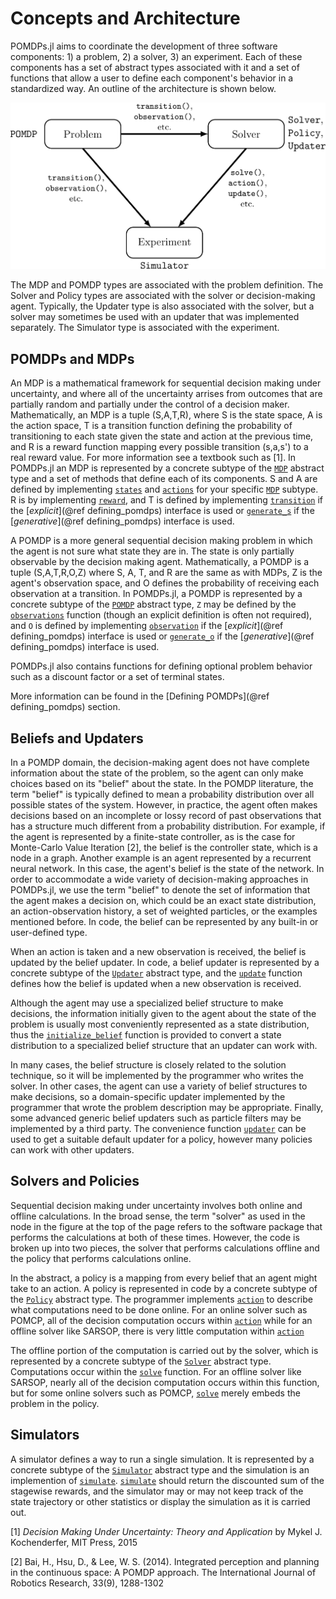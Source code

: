 Concepts and Architecture
=========================

POMDPs.jl aims to coordinate the development of three software
components: 1) a problem, 2) a solver, 3) an experiment. Each of these
components has a set of abstract types associated with it and a set of
functions that allow a user to define each component's behavior in a
standardized way. An outline of the architecture is shown below.

![concepts](figures/concepts.png)

The MDP and POMDP types are associated with the problem definition. The
Solver and Policy types are associated with the solver or
decision-making agent. Typically, the Updater type is also associated
with the solver, but a solver may sometimes be used with an updater that
was implemented separately. The Simulator type is associated with the
experiment.

POMDPs and MDPs
---------------

An MDP is a mathematical framework for sequential decision making under
uncertainty, and where all of the uncertainty arrises from outcomes that
are partially random and partially under the control of a decision
maker. Mathematically, an MDP is a tuple (S,A,T,R), where S is the state
space, A is the action space, T is a transition function defining the
probability of transitioning to each state given the state and action at
the previous time, and R is a reward function mapping every possible
transition (s,a,s') to a real reward value. For more information see a
textbook such as \[1\]. In POMDPs.jl an MDP is represented by a concrete
subtype of the [`MDP`](@ref) abstract type and a set of methods that
define each of its components. S and A are defined by implementing
[`states`](@ref) and [`actions`](@ref) for your specific [`MDP`](@ref)
subtype. R is by implementing [`reward`](@ref), and T is defined by implementing [`transition`](@ref) if the [*explicit*](@ref defining_pomdps) interface is used or [`generate_s`](@ref) if the [*generative*](@ref defining_pomdps) interface is used.

A POMDP is a more general sequential decision making problem in which
the agent is not sure what state they are in. The state is only
partially observable by the decision making agent. Mathematically, a
POMDP is a tuple (S,A,T,R,O,Z) where S, A, T, and R are the same as with
MDPs, Z is the agent's observation space, and O defines the probability
of receiving each observation at a transition. In POMDPs.jl, a POMDP is
represented by a concrete subtype of the [`POMDP`](@ref) abstract type,
`Z` may be defined by the [`observations`](@ref) function (though an
explicit definition is often not required), and `O` is defined by
implementing [`observation`](@ref) if the [*explicit*](@ref defining_pomdps) interface is used or [`generate_o`](@ref) if the [*generative*](@ref defining_pomdps) interface is used.

POMDPs.jl also contains functions for defining optional problem behavior
such as a discount factor or a set of terminal states.

More information can be found in the [Defining POMDPs](@ref defining_pomdps) section.

Beliefs and Updaters
--------------------

In a POMDP domain, the decision-making agent does not have complete
information about the state of the problem, so the agent can only make
choices based on its "belief" about the state. In the POMDP literature,
the term "belief" is typically defined to mean a probability
distribution over all possible states of the system. However, in
practice, the agent often makes decisions based on an incomplete or
lossy record of past observations that has a structure much different
from a probability distribution. For example, if the agent is
represented by a finite-state controller, as is the case for Monte-Carlo
Value Iteration \[2\], the belief is the controller state, which is a
node in a graph. Another example is an agent represented by a recurrent
neural network. In this case, the agent's belief is the state of the
network. In order to accommodate a wide variety of decision-making
approaches in POMDPs.jl, we use the term "belief" to denote the set of
information that the agent makes a decision on, which could be an exact
state distribution, an action-observation history, a set of weighted
particles, or the examples mentioned before. In code, the belief can be
represented by any built-in or user-defined type.

When an action is taken and a new observation is received, the belief is
updated by the belief updater. In code, a belief updater is represented
by a concrete subtype of the [`Updater`](@ref) abstract type, and the
[`update`](@ref) function defines how the belief is updated when a new
observation is received.

Although the agent may use a specialized belief structure to make
decisions, the information initially given to the agent about the state
of the problem is usually most conveniently represented as a state
distribution, thus the [`initialize_belief`](@ref) function is provided
to convert a state distribution to a specialized belief structure that
an updater can work with.

In many cases, the belief structure is closely related to the solution
technique, so it will be implemented by the programmer who writes the
solver. In other cases, the agent can use a variety of belief structures
to make decisions, so a domain-specific updater implemented by the
programmer that wrote the problem description may be appropriate.
Finally, some advanced generic belief updaters such as particle filters
may be implemented by a third party. The convenience function
[`updater`](@ref) can be used to get a suitable default updater for a
policy, however many policies can work with other updaters.

Solvers and Policies
--------------------

Sequential decision making under uncertainty involves both online and
offline calculations. In the broad sense, the term "solver" as used in
the node in the figure at the top of the page refers to the software
package that performs the calculations at both of these times. However,
the code is broken up into two pieces, the solver that performs
calculations offline and the policy that performs calculations online.

In the abstract, a policy is a mapping from every belief that an agent
might take to an action. A policy is represented in code by a concrete
subtype of the [`Policy`](@ref) abstract type. The programmer implements
[`action`](@ref) to describe what computations need to be done online.
For an online solver such as POMCP, all of the decision computation
occurs within [`action`](@ref) while for an offline solver like SARSOP,
there is very little computation within [`action`](@ref)

The offline portion of the computation is carried out by the solver,
which is represented by a concrete subtype of the [`Solver`](@ref)
abstract type. Computations occur within the [`solve`](@ref) function.
For an offline solver like SARSOP, nearly all of the decision
computation occurs within this function, but for some online solvers
such as POMCP, [`solve`](@ref) merely embeds the problem in the policy.

Simulators
----------

A simulator defines a way to run a single simulation. It is represented
by a concrete subtype of the [`Simulator`](@ref) abstract type and the
simulation is an implemention of [`simulate`](@ref). [`simulate`](@ref)
should return the discounted sum of the stagewise rewards, and the
simulator may or may not keep track of the state trajectory or other
statistics or display the simulation as it is carried out.

\[1\] *Decision Making Under Uncertainty: Theory and Application* by
Mykel J. Kochenderfer, MIT Press, 2015

\[2\] Bai, H., Hsu, D., & Lee, W. S. (2014). Integrated perception and
planning in the continuous space: A POMDP approach. The International
Journal of Robotics Research, 33(9), 1288-1302
